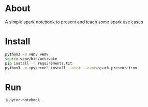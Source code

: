# About
A simple spark notebook to present and teach some spark use cases


# Install 
```bash
python3 -m venv venv
source venv/bin/activate
pip install -r requirements.txt
python3 -m ipykernel install --user --name=spark-presentation


```

# Run
```bash
jupyter-notebook .
```